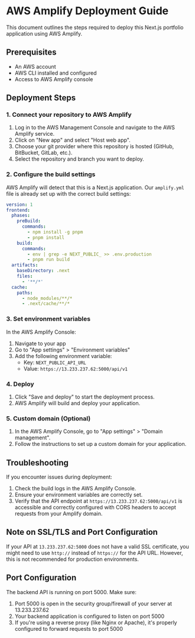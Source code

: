 # AWS Amplify Deployment Guide

This document outlines the steps required to deploy this Next.js portfolio application using AWS Amplify.

## Prerequisites

- An AWS account
- AWS CLI installed and configured
- Access to AWS Amplify console

## Deployment Steps

### 1. Connect your repository to AWS Amplify

1. Log in to the AWS Management Console and navigate to the AWS Amplify service.
2. Click on "New app" and select "Host web app".
3. Choose your git provider where this repository is hosted (GitHub, BitBucket, GitLab, etc.).
4. Select the repository and branch you want to deploy.

### 2. Configure the build settings

AWS Amplify will detect that this is a Next.js application. Our `amplify.yml` file is already set up with the correct build settings:

```yaml
version: 1
frontend:
  phases:
    preBuild:
      commands:
        - npm install -g pnpm
        - pnpm install
    build:
      commands:
        - env | grep -e NEXT_PUBLIC_ >> .env.production
        - pnpm run build
  artifacts:
    baseDirectory: .next
    files:
      - '**/*'
  cache:
    paths:
      - node_modules/**/*
      - .next/cache/**/*
```

### 3. Set environment variables

In the AWS Amplify Console:

1. Navigate to your app
2. Go to "App settings" > "Environment variables"
3. Add the following environment variable:
   - Key: `NEXT_PUBLIC_API_URL`
   - Value: `https://13.233.237.62:5000/api/v1`

### 4. Deploy

1. Click "Save and deploy" to start the deployment process.
2. AWS Amplify will build and deploy your application.

### 5. Custom domain (Optional)

1. In the AWS Amplify Console, go to "App settings" > "Domain management".
2. Follow the instructions to set up a custom domain for your application.

## Troubleshooting

If you encounter issues during deployment:

1. Check the build logs in the AWS Amplify Console.
2. Ensure your environment variables are correctly set.
3. Verify that the API endpoint at `https://13.233.237.62:5000/api/v1` is accessible and correctly configured with CORS headers to accept requests from your Amplify domain.

## Note on SSL/TLS and Port Configuration

If your API at `13.233.237.62:5000` does not have a valid SSL certificate, you might need to use `http://` instead of `https://` for the API URL. However, this is not recommended for production environments.

## Port Configuration

The backend API is running on port 5000. Make sure:

1. Port 5000 is open in the security group/firewall of your server at 13.233.237.62
2. Your backend application is configured to listen on port 5000
3. If you're using a reverse proxy (like Nginx or Apache), it's properly configured to forward requests to port 5000
